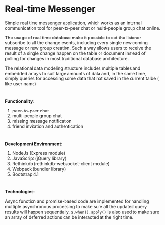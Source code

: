 # Real-time Messenger

Simple real time messenger application, which works as an internal communication tool for peer-to-peer chat or multi-people 
group chat online. 

The usage of real time database make it possible to set the listener subscribe to all the change events, 
including every single new coming message or new group creation. Such a way allows users to receive the result of a single 
change happen on the table or document instead of polling for changes in most traditional database architecture.


The relational data modeling structure includes multiple tables and embedded arrays to suit large amounts of data and, 
in the same time, simply queries for accessing some data that not saved in the current talbe ( like user name)
#
**Functionality:**
1. peer-to-peer chat
2. multi-people group chat
3. missing message notification
4. friend invitation and authentication
#
**Development Environment:**

1. NodeJs (Express module)
2. JavaScript (jQuery library)
3. Rethinkdb (rethinkdb-websocket-client module)
4. Webpack (bundler library)
5. Bootstrap 4.1 

#
**Technologies:**

Async function and promise-based code are implemented for handling multiple asynchronous processing to make sure all the 
updated query results will happen sequentially. `$.when().apply()` is also used to make sure an array of deferred actions
can be interacted at the right time.









